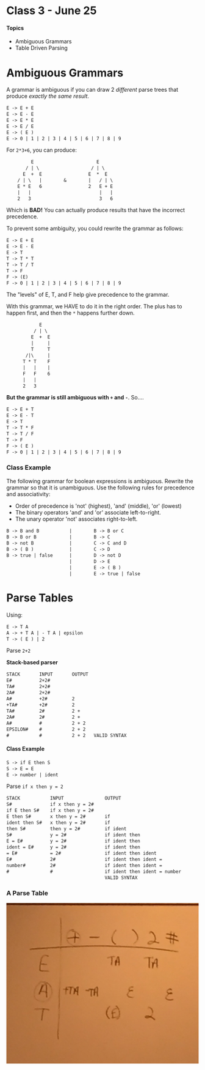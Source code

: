 # Class 3 - June 25
#### Topics
* Ambiguous Grammars
* Table Driven Parsing

# Ambiguous Grammars
A grammar is ambiguous if you can draw 2 _different_ parse trees that produce _exactly the same result_.

```
E -> E + E
E -> E - E
E -> E * E
E -> E / E
E -> ( E )
E -> 0 | 1 | 2 | 3 | 4 | 5 | 6 | 7 | 8 | 9
```

For `2*3+6`, you can produce: 
```
         E                       E
       / | \                   / | \
      E  +  E                 E  *  E
    / | \   |        &        |   / | \        
    E * E   6                 2   E + E
    |   |                         |   |
    2   3                         3   6
```

Which is **BAD!** You can actually produce results that have the incorrect precedence.

To prevent some ambiguity, you could rewrite the grammar as follows:
```
E -> E + E
E -> E - E
E -> T
T -> T * T
T -> T / T
T -> F
F -> (E)
F -> 0 | 1 | 2 | 3 | 4 | 5 | 6 | 7 | 8 | 9
```

The "levels" of E, T, and F help give precedence to the grammar.

With this grammar, we HAVE to do it in the right order. The plus has to happen first, and then the `*` happens further down.

```
            E
          / | \
         E  +  E
         |     |
         T     T
       /|\     |
      T * T    F
      |   |    |
      F   F    6
      |   |
      2   3
```

**But the grammar is still ambiguous with `+` and `-`**. So....

```
E -> E + T                                  
E -> E - T                             
E -> T                                 
T -> T * F                             
T -> T / F                             
T -> F                                        
F -> ( E )                                  
F -> 0 | 1 | 2 | 3 | 4 | 5 | 6 | 7 | 8 | 9  
```


### Class Example

The following grammar for boolean expressions is ambiguous. Rewrite the grammar so that it is unambiguous. Use the following rules for precedence and associativity:
* Order of precedence is 'not' (highest), 'and' (middle), 'or' (lowest)
* The binary operators 'and' and 'or' associate left-to-right.
* The unary operator 'not' associates right-to-left.

```
B -> B and B           |        B -> B or C
B -> B or B            |        B -> C
B -> not B             |        C -> C and D
B -> ( B )             |        C -> D
B -> true | false      |        D -> not D
                       |        D -> E
                       |        E -> ( B )
                       |        E -> true | false
```



# Parse Tables

Using:
```
E -> T A
A -> + T A | - T A | epsilon
T -> ( E ) | 2
```

Parse `2+2`

**Stack-based parser**
```
STACK       INPUT       OUTPUT
E#          2+2#
TA#         2+2#
2A#         2+2#
A#          +2#         2
+TA#        +2#         2
TA#         2#          2 +
2A#         2#          2 +
A#          #           2 + 2
EPSILON#    #           2 + 2
#           #           2 + 2   VALID SYNTAX
```


#### Class Example
```
S -> if E then S
S -> E = E
E -> number | ident
```

Parse `if x then y = 2`

```
STACK           INPUT               OUTPUT
S#              if x then y = 2#
if E then S#    if x then y = 2#     
E then S#       x then y = 2#       if
ident then S#   x then y = 2#       if
then S#         then y = 2#         if ident
S#              y = 2#              if ident then
E = E#          y = 2#              if ident then
ident = E#      y = 2#              if ident then
= E#            = 2#                if ident then ident
E#              2#                  if ident then ident =
number#         2#                  if ident then ident =
#               #                   if ident then ident = number
                                    VALID SYNTAX
```


### A Parse Table

![Parse Table](images/parse_table.jpg)